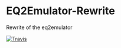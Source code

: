 # EQ2Emulator-Rewrite
Rewrite of the eq2emulator

[![Travis](https://img.shields.io/badge/language-C++-red.svg)](https://EQ2Emulator.net/)